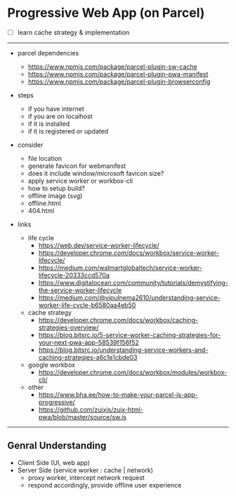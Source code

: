 # Progressive Web App (on Parcel)

- [ ] learn cache strategy & implementation

---

- parcel dependencies
  - https://www.npmjs.com/package/parcel-plugin-sw-cache
  - https://www.npmjs.com/package/parcel-plugin-pwa-manifest
  - https://www.npmjs.com/package/parcel-plugin-browserconfig

- steps
  - if you have internet
  - if you are on localhost
  - if it is installed
  - if it is registered or updated

- consider
  - file location
  - generate favicon for webmanifest
  - does it include window/microsoft favicon size?
  - apply service worker or workbox-cli
  - how to setup build?
  - offline image (svg)
  - offline.html
  - 404.html

- links
  - life cycle
    - https://web.dev/service-worker-lifecycle/
    - https://developer.chrome.com/docs/workbox/service-worker-lifecycle/
    - https://medium.com/walmartglobaltech/service-worker-lifecycle-20333ccd570a
    - https://www.digitalocean.com/community/tutorials/demystifying-the-service-worker-lifecycle
    - https://medium.com/@vipulnema2610/understanding-service-worker-life-cycle-b6580aa4eb50
  - cache strategy
    - https://developer.chrome.com/docs/workbox/caching-strategies-overview/
    - https://blog.bitsrc.io/5-service-worker-caching-strategies-for-your-next-pwa-app-58539f156f52
    - https://blog.bitsrc.io/understanding-service-workers-and-caching-strategies-a6c1e1cbde03
  - google workbox
    - https://developer.chrome.com/docs/workbox/modules/workbox-cli/
  - other
    - https://www.bha.ee/how-to-make-your-parcel-js-app-progressive/
    - https://github.com/zuixjs/zuix-html-pwa/blob/master/source/sw.js

---

## Genral Understanding

- Client Side (UI, web app)
- Server Side (service worker : cache | network)
  - proxy worker, intercept network request
  - respond accordingly, provide offline user experience